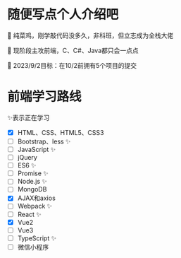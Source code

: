 # 随便写点个人介绍吧
🔭 纯菜鸡，刚学敲代码没多久，非科班，但立志成为全栈大佬

🌱 现阶段主攻前端，C、C#、Java都只会一点点

🎯 2023/9/2目标：在10/2前拥有5个项目的提交
# 前端学习路线
✨表示正在学习
- [x] HTML、CSS、HTML5、CSS3
- [ ] Bootstrap、less ✨
- [ ] JavaScript ✨
- [ ] jQuery
- [ ] ES6 ✨
- [ ] Promise ✨
- [ ] Node.js ✨
- [ ] MongoDB
- [x] AJAX和axios
- [ ] Webpack ✨
- [ ] React ✨
- [x] Vue2
- [ ] Vue3
- [ ] TypeScript ✨
- [ ] 微信小程序
<!--
**Warpshlczy/Warpshlczy** is a ✨ _special_ ✨ repository because its `README.md` (this file) appears on your GitHub profile.

Here are some ideas to get you started:

- 🔭 I’m currently working on ...
- 🌱 I’m currently learning ...
- 👯 I’m looking to collaborate on ...
- 🤔 I’m looking for help with ...
- 💬 Ask me about ...
- 📫 How to reach me: ...
- 😄 Pronouns: ...
- ⚡ Fun fact: ...
-->
